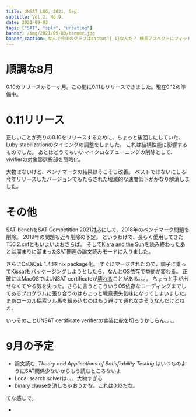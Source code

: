 ```yaml
---
title: UNSAT LOG, 2021, Sep.
subtitle: Vol.2, No.9.
date: 2021-09-03
tags: ["SAT", "splr", "unsatlog"]
banner: /img/2021/09-03/banner.jpg
banner-caption: なんで今年のグラフはcactus^{-1}なんだ？ 横長アスペクトにフィットするからかな
---
```

# 順調な8月

0.10のリリースから一ヶ月。この間に0.11もリリースできました。現在0.12の準備中。

# 0.11リリース

正しいことが売りの0.10をリリースするために、ちょっと後回しにしていた、Luby stabilizationのタイミングの調整をしました。
これは結構性能に影響するものでした。
あとはどうでもいいマイクロなチューニングの削除として、vivifierの対象節選択部を簡略化。

大物はないけど、ベンチマークの結果はそこそこ改善。
ベストではないにしろ今年リリースしたバージョンでもたらされた壊滅的な速度低下がかなり解消しました。

# その他

SAT-benchをSAT Competition 2021対応にして、2018年のベンチマーク問題を削除。
2019年の問題も近々削除の予定。
というわけで、長らく愛用してきたT56.2.cnfともいよいよおさらば。
そして[Klara and the Sun](/2021/2021-09-XX-KlaraAndTheSun)を読み終わったあとは溜まりに溜まったSAT関連の論文読みモードに入りました。

さらにCaDiCaL 1.4.1をnix package化。
すぐにマージされたので、調子に乗ってKissatもパッケージングしようとしたら、なんとOS依存で挙動が変わる。
正確にはMacOSではUNSAT certificateが[壊れる](2021/2021-08-31-kissat-on-macos)ことがある。。。。
ちょっと手が出せなくてやる気を失った。さらに言うとこういうOS依存なコーディングまでしてあるプログラムに張り合うのはちょっと戦意喪失気味になってしまいました。
まあローカル探索ソル馬を組み込むのはもう避けて通れなさそうなんだけどねえ。

いっそのことUNSAT certificate verifierの実装に舵を切ろうかしらん。。。。

# 9月の予定

- 論文読む, *Theory and Applications of Satisfiability Testing* はいつものようにSAT関係少ないからもう読むところないよ
- Local search solverは、、、大物すぎる
- binary clauseを消しちゃおうかな。これは0.13だな。

てな感じで。

- 
